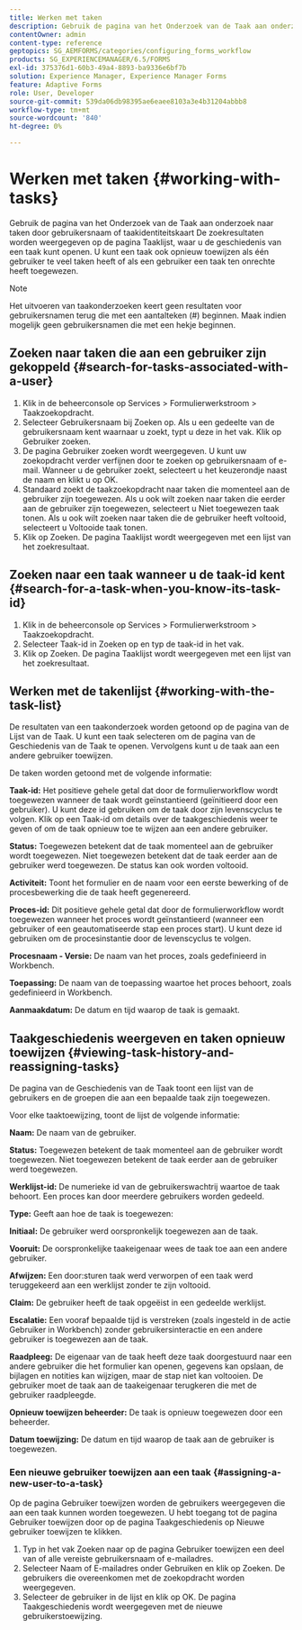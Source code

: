 ```yaml
---
title: Werken met taken
description: Gebruik de pagina van het Onderzoek van de Taak aan onderzoek naar taken door gebruikersnaam of taakidentiteitskaart Meer weten over het werken met taken?
contentOwner: admin
content-type: reference
geptopics: SG_AEMFORMS/categories/configuring_forms_workflow
products: SG_EXPERIENCEMANAGER/6.5/FORMS
exl-id: 375376d1-60b3-49a4-8893-ba9336e6bf7b
solution: Experience Manager, Experience Manager Forms
feature: Adaptive Forms
role: User, Developer
source-git-commit: 539da06db98395ae6eaee8103a3e4b31204abbb8
workflow-type: tm+mt
source-wordcount: '840'
ht-degree: 0%

---
```


# Werken met taken {#working-with-tasks}

Gebruik de pagina van het Onderzoek van de Taak aan onderzoek naar taken door gebruikersnaam of taakidentiteitskaart De zoekresultaten worden weergegeven op de pagina Taaklijst, waar u de geschiedenis van een taak kunt openen. U kunt een taak ook opnieuw toewijzen als één gebruiker te veel taken heeft of als een gebruiker een taak ten onrechte heeft toegewezen.

>[!NOTE]
>
>Het uitvoeren van taakonderzoeken keert geen resultaten voor gebruikersnamen terug die met een aantalteken (#) beginnen. Maak indien mogelijk geen gebruikersnamen die met een hekje beginnen.

## Zoeken naar taken die aan een gebruiker zijn gekoppeld {#search-for-tasks-associated-with-a-user}

1. Klik in de beheerconsole op Services > Formulierwerkstroom > Taakzoekopdracht.
1. Selecteer Gebruikersnaam bij Zoeken op. Als u een gedeelte van de gebruikersnaam kent waarnaar u zoekt, typt u deze in het vak. Klik op Gebruiker zoeken.
1. De pagina Gebruiker zoeken wordt weergegeven. U kunt uw zoekopdracht verder verfijnen door te zoeken op gebruikersnaam of e-mail. Wanneer u de gebruiker zoekt, selecteert u het keuzerondje naast de naam en klikt u op OK.
1. Standaard zoekt de taakzoekopdracht naar taken die momenteel aan de gebruiker zijn toegewezen. Als u ook wilt zoeken naar taken die eerder aan de gebruiker zijn toegewezen, selecteert u Niet toegewezen taak tonen. Als u ook wilt zoeken naar taken die de gebruiker heeft voltooid, selecteert u Voltooide taak tonen.
1. Klik op Zoeken. De pagina Taaklijst wordt weergegeven met een lijst van het zoekresultaat.

## Zoeken naar een taak wanneer u de taak-id kent {#search-for-a-task-when-you-know-its-task-id}

1. Klik in de beheerconsole op Services > Formulierwerkstroom > Taakzoekopdracht.
1. Selecteer Taak-id in Zoeken op en typ de taak-id in het vak.
1. Klik op Zoeken. De pagina Taaklijst wordt weergegeven met een lijst van het zoekresultaat.

## Werken met de takenlijst {#working-with-the-task-list}

De resultaten van een taakonderzoek worden getoond op de pagina van de Lijst van de Taak. U kunt een taak selecteren om de pagina van de Geschiedenis van de Taak te openen. Vervolgens kunt u de taak aan een andere gebruiker toewijzen.

De taken worden getoond met de volgende informatie:

**Taak-id:** Het positieve gehele getal dat door de formulierworkflow wordt toegewezen wanneer de taak wordt geïnstantieerd (geïnitieerd door een gebruiker). U kunt deze id gebruiken om de taak door zijn levenscyclus te volgen. Klik op een Taak-id om details over de taakgeschiedenis weer te geven of om de taak opnieuw toe te wijzen aan een andere gebruiker.

**Status:** Toegewezen betekent dat de taak momenteel aan de gebruiker wordt toegewezen. Niet toegewezen betekent dat de taak eerder aan de gebruiker werd toegewezen. De status kan ook worden voltooid.

**Activiteit:** Toont het formulier en de naam voor een eerste bewerking of de procesbewerking die de taak heeft gegenereerd.

**Proces-id:** Dit positieve gehele getal dat door de formulierworkflow wordt toegewezen wanneer het proces wordt geïnstantieerd (wanneer een gebruiker of een geautomatiseerde stap een proces start). U kunt deze id gebruiken om de procesinstantie door de levenscyclus te volgen.

**Procesnaam - Versie:** De naam van het proces, zoals gedefinieerd in Workbench.

**Toepassing:** De naam van de toepassing waartoe het proces behoort, zoals gedefinieerd in Workbench.

**Aanmaakdatum:** De datum en tijd waarop de taak is gemaakt.

## Taakgeschiedenis weergeven en taken opnieuw toewijzen {#viewing-task-history-and-reassigning-tasks}

De pagina van de Geschiedenis van de Taak toont een lijst van de gebruikers en de groepen die aan een bepaalde taak zijn toegewezen.

Voor elke taaktoewijzing, toont de lijst de volgende informatie:

**Naam:** De naam van de gebruiker.

**Status:** Toegewezen betekent de taak momenteel aan de gebruiker wordt toegewezen. Niet toegewezen betekent de taak eerder aan de gebruiker werd toegewezen.

**Werklijst-id:** De numerieke id van de gebruikerswachtrij waartoe de taak behoort. Een proces kan door meerdere gebruikers worden gedeeld.

**Type:** Geeft aan hoe de taak is toegewezen:

**Initiaal:** De gebruiker werd oorspronkelijk toegewezen aan de taak.

**Vooruit:** De oorspronkelijke taakeigenaar wees de taak toe aan een andere gebruiker.

**Afwijzen:** Een door:sturen taak werd verworpen of een taak werd teruggekeerd aan een werklijst zonder te zijn voltooid.

**Claim:** De gebruiker heeft de taak opgeëist in een gedeelde werklijst.

**Escalatie:** Een vooraf bepaalde tijd is verstreken (zoals ingesteld in de actie Gebruiker in Workbench) zonder gebruikersinteractie en een andere gebruiker is toegewezen aan de taak.

**Raadpleeg:** De eigenaar van de taak heeft deze taak doorgestuurd naar een andere gebruiker die het formulier kan openen, gegevens kan opslaan, de bijlagen en notities kan wijzigen, maar de stap niet kan voltooien. De gebruiker moet de taak aan de taakeigenaar terugkeren die met de gebruiker raadpleegde.

**Opnieuw toewijzen beheerder:** De taak is opnieuw toegewezen door een beheerder.

**Datum toewijzing:** De datum en tijd waarop de taak aan de gebruiker is toegewezen.

### Een nieuwe gebruiker toewijzen aan een taak {#assigning-a-new-user-to-a-task}

Op de pagina Gebruiker toewijzen worden de gebruikers weergegeven die aan een taak kunnen worden toegewezen. U hebt toegang tot de pagina Gebruiker toewijzen door op de pagina Taakgeschiedenis op Nieuwe gebruiker toewijzen te klikken.

1. Typ in het vak Zoeken naar op de pagina Gebruiker toewijzen een deel van of alle vereiste gebruikersnaam of e-mailadres.
1. Selecteer Naam of E-mailadres onder Gebruiken en klik op Zoeken. De gebruikers die overeenkomen met de zoekopdracht worden weergegeven.
1. Selecteer de gebruiker in de lijst en klik op OK. De pagina Taakgeschiedenis wordt weergegeven met de nieuwe gebruikerstoewijzing.

